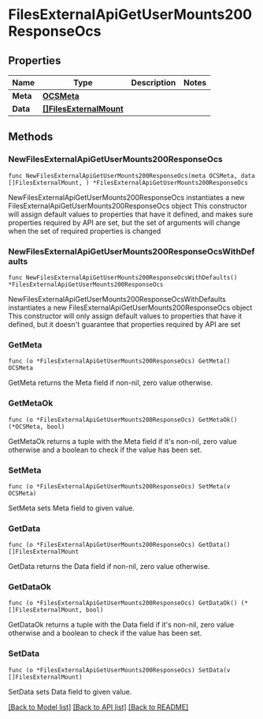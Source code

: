 # FilesExternalApiGetUserMounts200ResponseOcs

## Properties

Name | Type | Description | Notes
------------ | ------------- | ------------- | -------------
**Meta** | [**OCSMeta**](OCSMeta.md) |  | 
**Data** | [**[]FilesExternalMount**](FilesExternalMount.md) |  | 

## Methods

### NewFilesExternalApiGetUserMounts200ResponseOcs

`func NewFilesExternalApiGetUserMounts200ResponseOcs(meta OCSMeta, data []FilesExternalMount, ) *FilesExternalApiGetUserMounts200ResponseOcs`

NewFilesExternalApiGetUserMounts200ResponseOcs instantiates a new FilesExternalApiGetUserMounts200ResponseOcs object
This constructor will assign default values to properties that have it defined,
and makes sure properties required by API are set, but the set of arguments
will change when the set of required properties is changed

### NewFilesExternalApiGetUserMounts200ResponseOcsWithDefaults

`func NewFilesExternalApiGetUserMounts200ResponseOcsWithDefaults() *FilesExternalApiGetUserMounts200ResponseOcs`

NewFilesExternalApiGetUserMounts200ResponseOcsWithDefaults instantiates a new FilesExternalApiGetUserMounts200ResponseOcs object
This constructor will only assign default values to properties that have it defined,
but it doesn't guarantee that properties required by API are set

### GetMeta

`func (o *FilesExternalApiGetUserMounts200ResponseOcs) GetMeta() OCSMeta`

GetMeta returns the Meta field if non-nil, zero value otherwise.

### GetMetaOk

`func (o *FilesExternalApiGetUserMounts200ResponseOcs) GetMetaOk() (*OCSMeta, bool)`

GetMetaOk returns a tuple with the Meta field if it's non-nil, zero value otherwise
and a boolean to check if the value has been set.

### SetMeta

`func (o *FilesExternalApiGetUserMounts200ResponseOcs) SetMeta(v OCSMeta)`

SetMeta sets Meta field to given value.


### GetData

`func (o *FilesExternalApiGetUserMounts200ResponseOcs) GetData() []FilesExternalMount`

GetData returns the Data field if non-nil, zero value otherwise.

### GetDataOk

`func (o *FilesExternalApiGetUserMounts200ResponseOcs) GetDataOk() (*[]FilesExternalMount, bool)`

GetDataOk returns a tuple with the Data field if it's non-nil, zero value otherwise
and a boolean to check if the value has been set.

### SetData

`func (o *FilesExternalApiGetUserMounts200ResponseOcs) SetData(v []FilesExternalMount)`

SetData sets Data field to given value.



[[Back to Model list]](../README.md#documentation-for-models) [[Back to API list]](../README.md#documentation-for-api-endpoints) [[Back to README]](../README.md)


